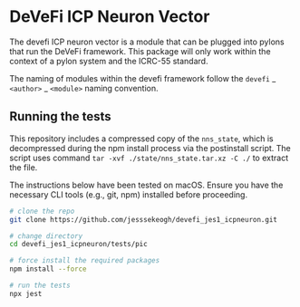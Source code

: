 # DeVeFi ICP Neuron Vector

The devefi ICP neuron vector is a module that can be plugged into pylons that run the DeVeFi framework. This package will only work within the context of a pylon system and the ICRC-55 standard.

The naming of modules within the devefi framework follow the `devefi` _ `<author>` _ `<module>` naming convention.

## Running the tests
This repository includes a compressed copy of the `nns_state`, which is decompressed during the npm install process via the postinstall script. The script uses command `tar -xvf ./state/nns_state.tar.xz -C ./` to extract the file.

The instructions below have been tested on macOS. Ensure you have the necessary CLI tools (e.g., git, npm) installed before proceeding.

```bash
# clone the repo
git clone https://github.com/jesssekeogh/devefi_jes1_icpneuron.git

# change directory
cd devefi_jes1_icpneuron/tests/pic

# force install the required packages
npm install --force

# run the tests
npx jest
```